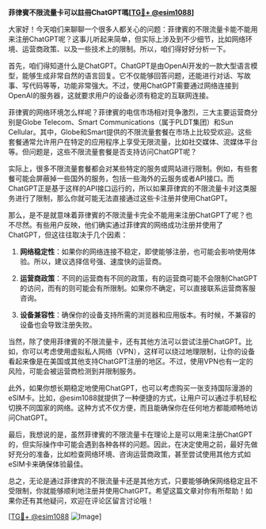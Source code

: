 **菲律賓不限流量卡可以註冊ChatGPT嗎[[TG💪+ @esim1088](https://t.me/s/esim1088)]**

大家好！今天咱们来聊聊一个很多人都关心的问题：菲律賓的不限流量卡能不能用来注册ChatGPT呢？这事儿听起来简单，但实际上涉及到不少细节，比如网络环境、运营商政策、以及一些技术上的限制。所以，咱们得好好分析一下。

首先，咱们得知道什么是ChatGPT。ChatGPT是由OpenAI开发的一款大型语言模型，能够生成非常自然的语言回复。它不仅能够回答问题，还能进行对话、写故事、写代码等等，功能非常强大。不过，使用ChatGPT需要通过网络连接到OpenAI的服务器，这就要求用户的设备必须有稳定的互联网连接。

菲律賓的网络环境怎么样呢？菲律賓的电信市场相对竞争激烈，三大主要运营商分别是Globe Telecom、Smart Communications（属于PLDT集团）和Sun Cellular。其中，Globe和Smart提供的不限流量套餐在市场上比较受欢迎。这些套餐通常允许用户在特定的应用程序上享受无限流量，比如社交媒体、流媒体平台等。但问题是，这些不限流量套餐是否支持访问ChatGPT呢？

实际上，很多不限流量套餐都会对某些特定的服务或网站进行限制。例如，有些套餐可能会屏蔽掉一些国外的服务，包括一些海外的云服务或者API接口。而ChatGPT正是基于这样的API接口运行的，所以如果菲律宾的不限流量卡对这类服务进行了限制，那么你就可能无法直接通过这些卡注册并使用ChatGPT。

那么，是不是就意味着菲律賓的不限流量卡完全不能用来注册ChatGPT了呢？也不尽然。有些用户反映，他们确实通过菲律宾的网络成功注册并使用了ChatGPT，但这往往取决于几个因素：

1. **网络稳定性**：如果你的网络连接不稳定，即使能够注册，也可能会影响使用体验。所以，建议选择信号强、速度快的运营商。
   
2. **运营商政策**：不同的运营商有不同的政策，有的运营商可能不会限制ChatGPT的访问，而有的则可能会有所限制。如果你不确定，可以直接联系运营商客服咨询。

3. **设备兼容性**：确保你的设备支持所需的浏览器和应用版本。有时候，不兼容的设备也会导致注册失败。

当然，除了使用菲律賓的不限流量卡，还有其他方法可以尝试注册ChatGPT。比如，你可以考虑使用虚拟私人网络（VPN），这样可以绕过地理限制，让你的设备看起来像是在美国或其他支持ChatGPT注册的地区。不过，使用VPN也有一定的风险，可能会被运营商检测到并限制服务。

此外，如果你想长期稳定地使用ChatGPT，也可以考虑购买一张支持国际漫游的eSIM卡。比如，@esim1088就提供了一种便捷的方式，让用户可以通过手机轻松切换不同国家的网络。这种方式不仅方便，而且能确保你在任何地方都能顺畅地访问ChatGPT。

最后，我想说的是，虽然菲律賓的不限流量卡在理论上是可以用来注册ChatGPT的，但实际操作中可能会遇到各种各样的问题。因此，在决定使用之前，最好先做好充分的准备，比如检查网络环境、咨询运营商政策，甚至尝试使用其他方式如eSIM卡来确保体验最佳。

总之，无论是通过菲律宾的不限流量卡还是其他方式，只要能够确保网络稳定且不受限制，你就能够顺利地注册并使用ChatGPT。希望这篇文章对你有所帮助！如果你还有其他疑问，欢迎在评论区留言讨论哦！

[[TG💪+ @esim1088](https://t.me/s/esim1088) ![Image](https://i.postimg.cc/4NQfJmqS/Snipaste-2025-05-13-00-14-12.png)]